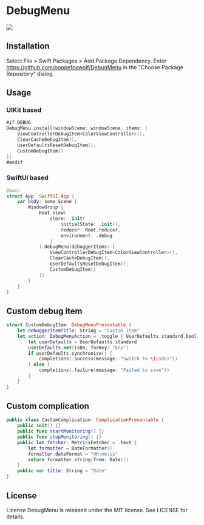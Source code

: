 # DebugMenu

![](https://github.com/noppefoxwolf/DebugMenu/blob/main/.github/example.gif)

## Installation

Select File > Swift Packages > Add Package Dependency. Enter https://github.com/noppefoxwolf/DebugMenu in the "Choose Package Repository" dialog.

## Usage

### UIKit based

```swift
#if DEBUG
DebugMenu.install(windowScene: windowScene, items: [
    ViewControllerDebugItem<ColorViewController>(),
    ClearCacheDebugItem(),
    UserDefaultsResetDebugItem(),
    CustomDebugItem()
])
#endif
```

### SwiftUI based

```swift
@main
struct App: SwiftUI.App {    
    var body: some Scene {
        WindowGroup {
            Root.View(
                store: .init(
                    initialState: .init(),
                    reducer: Root.reducer,
                    environment: .debug
                )
            ).debugMenu(debuggerItems: [
                ViewControllerDebugItem<ColorViewController>(),
                ClearCacheDebugItem(),
                UserDefaultsResetDebugItem(),
                CustomDebugItem()
            ])
        }
    }
}
```

## Custom debug item

```swift
struct CustomDebugItem: DebugMenuPresentable {
    let debuggerItemTitle: String = "Custom item"
    let action: DebugMenuAction = .toggle { UserDefaults.standard.bool(forKey: "key") } action: { (isOn, completions) in
        let userDefaults = UserDefaults.standard
        userDefaults.set(isOn, forKey: "key")
        if userDefaults.synchronize() {
            completions(.success(message: "Switch to \(isOn)"))
        } else {
            completions(.failure(message: "Failed to save"))
        }
    }
}
```

## Custom complication

```swift
public class CustomComplication: ComplicationPresentable {
    public init() {}
    public func startMonitoring() {}
    public func stopMonitoring() {}
    public let fetcher: MetricsFetcher = .text {
        let formatter = DateFormatter()
        formatter.dateFormat = "HH:mm:ss"
        return formatter.string(from: Date())
    }
    public var title: String = "Date"
}
```

## License

License
DebugMenu is released under the MIT license. See LICENSE for details.
